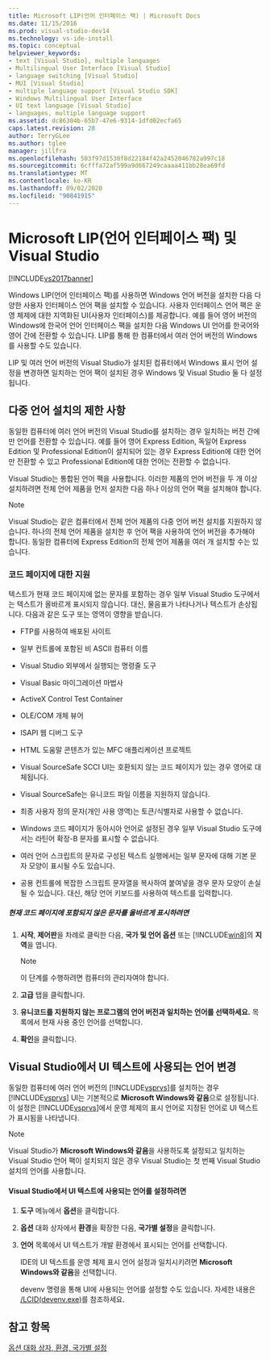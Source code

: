 ```yaml
---
title: Microsoft LIP(언어 인터페이스 팩) | Microsoft Docs
ms.date: 11/15/2016
ms.prod: visual-studio-dev14
ms.technology: vs-ide-install
ms.topic: conceptual
helpviewer_keywords:
- text [Visual Studio], multiple languages
- Multilingual User Interface [Visual Studio]
- language switching [Visual Studio]
- MUI [Visual Studio]
- multiple language support [Visual Studio SDK]
- Windows Multilingual User Interface
- UI text language [Visual Studio]
- languages, multiple language support
ms.assetid: dc86304b-65b7-47e6-9314-1dfd02ecfa65
caps.latest.revision: 28
author: TerryGLee
ms.author: tglee
manager: jillfra
ms.openlocfilehash: 503f97d1530f8d22184f42a2452046782a997c18
ms.sourcegitcommit: 6cfffa72af599a9d667249caaaa411bb28ea69fd
ms.translationtype: MT
ms.contentlocale: ko-KR
ms.lasthandoff: 09/02/2020
ms.locfileid: "90841915"
---
```

# <a name="microsoft-language-interface-packs-lips-and-visual-studio"></a>Microsoft LIP(언어 인터페이스 팩) 및 Visual Studio
[!INCLUDE[vs2017banner](../includes/vs2017banner.md)]

Windows LIP(언어 인터페이스 팩)를 사용하면 Windows 언어 버전을 설치한 다음 다양한 사용자 인터페이스 언어 팩을 설치할 수 있습니다. 사용자 인터페이스 언어 팩은 운영 체제에 대한 지역화된 UI(사용자 인터페이스)를 제공합니다. 예를 들어 영어 버전의 Windows에 한국어 언어 인터페이스 팩을 설치한 다음 Windows UI 언어를 한국어와 영어 간에 전환할 수 있습니다. LIP를 통해 한 컴퓨터에서 여러 언어 버전의 Windows를 사용할 수도 있습니다.

 LIP 및 여러 언어 버전의 Visual Studio가 설치된 컴퓨터에서 Windows 표시 언어 설정을 변경하면 일치하는 언어 팩이 설치된 경우 Windows 및 Visual Studio 둘 다 설정됩니다.

## <a name="limitations-of-multi-language-installations"></a>다중 언어 설치의 제한 사항
 동일한 컴퓨터에 여러 언어 버전의 Visual Studio를 설치하는 경우 일치하는 버전 간에만 언어를 전환할 수 있습니다. 예를 들어 영어 Express Edition, 독일어 Express Edition 및 Professional Edition이 설치되어 있는 경우 Express Edition에 대한 언어만 전환할 수 있고 Professional Edition에 대한 언어는 전환할 수 없습니다.

 Visual Studio는 통합된 언어 팩을 사용합니다. 이러한 제품의 언어 버전을 두 개 이상 설치하려면 전체 언어 제품을 먼저 설치한 다음 하나 이상의 언어 팩을 설치해야 합니다.

> [!NOTE]
> Visual Studio는 같은 컴퓨터에서 전체 언어 제품의 다중 언어 버전 설치를 지원하지 않습니다. 하나의 전체 언어 제품을 설치한 후 언어 팩을 사용하여 언어 버전을 추가해야 합니다. 동일한 컴퓨터에 Express Edition의 전체 언어 제품을 여러 개 설치할 수는 있습니다.

### <a name="support-for-code-pages"></a>코드 페이지에 대한 지원
 텍스트가 현재 코드 페이지에 없는 문자를 포함하는 경우 일부 Visual Studio 도구에서는 텍스트가 올바르게 표시되지 않습니다. 대신, 물음표가 나타나거나 텍스트가 손상됩니다. 다음과 같은 도구 또는 영역이 영향을 받습니다.

- FTP를 사용하여 배포된 사이트

- 일부 컨트롤에 포함된 비 ASCII 컴퓨터 이름

- Visual Studio 외부에서 실행되는 명령줄 도구

- Visual Basic 마이그레이션 마법사

- ActiveX Control Test Container

- OLE/COM 개체 뷰어

- ISAPI 웹 디버그 도구

- HTML 도움말 콘텐츠가 있는 MFC 애플리케이션 프로젝트

- Visual SourceSafe SCCI UI는 호환되지 않는 코드 페이지가 있는 경우 영어로 대체됩니다.

- Visual SourceSafe는 유니코드 파일 이름을 지원하지 않습니다.

- 최종 사용자 정의 문자(개인 사용 영역)는 토큰/식별자로 사용할 수 없습니다.

- Windows 코드 페이지가 동아시아 언어로 설정된 경우 일부 Visual Studio 도구에서는 라틴어 확장-B 문자를 표시할 수 없습니다.

- 여러 언어 스크립트의 문자로 구성된 텍스트 실행에서는 일부 문자에 대해 기본 문자 모양이 표시될 수도 있습니다.

- 공용 컨트롤에 복잡한 스크립트 문자열을 복사하여 붙여넣을 경우 문자 모양이 손실될 수 있습니다. 대신, 해당 언어 키보드를 사용하여 텍스트를 입력합니다.

##### <a name="to-correctly-display-characters-that-are-not-included-in-the-current-code-page"></a>현재 코드 페이지에 포함되지 않은 문자를 올바르게 표시하려면

1. **시작**, **제어판**을 차례로 클릭한 다음, **국가 및 언어 옵션** 또는 [!INCLUDE[win8](../includes/win8-md.md)]의 **지역**을 엽니다.

    > [!NOTE]
    > 이 단계를 수행하려면 컴퓨터의 관리자여야 합니다.

2. **고급** 탭을 클릭합니다.

3. **유니코드를 지원하지 않는 프로그램의 언어 버전과 일치하는 언어를 선택하세요.** 목록에서 현재 사용 중인 언어를 선택합니다.

4. **확인**을 클릭합니다.

## <a name="changing-the-language-used-for-the-ui-text-in-visual-studio"></a>Visual Studio에서 UI 텍스트에 사용되는 언어 변경
 동일한 컴퓨터에 여러 언어 버전의 [!INCLUDE[vsprvs](../includes/vsprvs-md.md)]를 설치하는 경우 [!INCLUDE[vsprvs](../includes/vsprvs-md.md)] UI는 기본적으로 **Microsoft Windows와 같음**으로 설정됩니다. 이 설정은 [!INCLUDE[vsprvs](../includes/vsprvs-md.md)]에서 운영 체제의 표시 언어로 지정된 언어로 UI 텍스트가 표시됨을 나타냅니다.

> [!NOTE]
> Visual Studio가 **Microsoft Windows와 같음**을 사용하도록 설정되고 일치하는 Visual Studio 언어 팩이 설치되지 않은 경우 Visual Studio는 첫 번째 Visual Studio 설치의 언어를 사용합니다.

#### <a name="to-set-the-language-that-is-used-for-the-ui-text-in-visual-studio"></a>Visual Studio에서 UI 텍스트에 사용되는 언어를 설정하려면

1. **도구** 메뉴에서 **옵션**을 클릭합니다.

2. **옵션** 대화 상자에서 **환경**을 확장한 다음, **국가별 설정**을 클릭합니다.

3. **언어** 목록에서 UI 텍스트가 개발 환경에서 표시되는 언어를 선택합니다.

    IDE의 UI 텍스트를 운영 체제 표시 언어 설정과 일치시키려면 **Microsoft Windows와 같음**을 선택합니다.

   devenv 명령을 통해 UI에 사용되는 언어를 설정할 수도 있습니다. 자세한 내용은 [/LCID(devenv.exe)](../ide/reference/lcid-devenv-exe.md)를 참조하세요.

## <a name="see-also"></a>참고 항목
 [옵션 대화 상자, 환경, 국가별 설정](../ide/reference/international-settings-environment-options-dialog-box.md)
